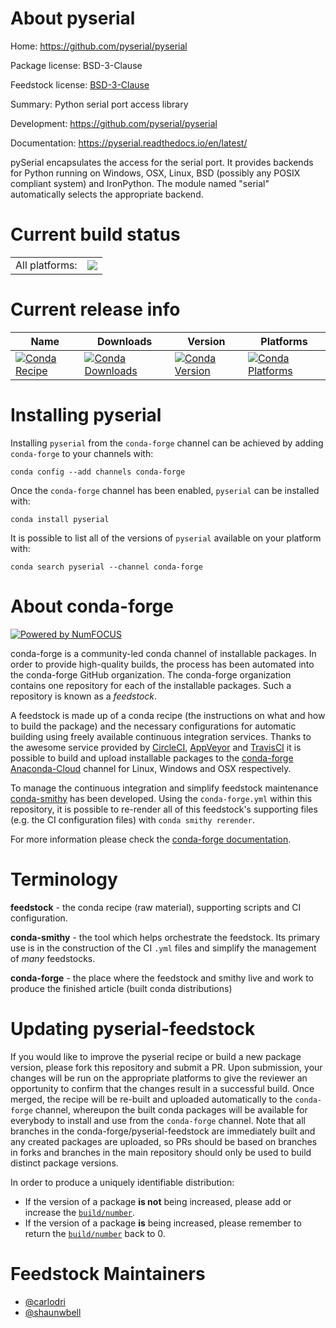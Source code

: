 About pyserial
==============

Home: https://github.com/pyserial/pyserial

Package license: BSD-3-Clause

Feedstock license: [BSD-3-Clause](https://github.com/conda-forge/pyserial-feedstock/blob/master/LICENSE.txt)

Summary: Python serial port access library

Development: https://github.com/pyserial/pyserial

Documentation: https://pyserial.readthedocs.io/en/latest/

pySerial encapsulates the access for the serial port. It provides backends
for Python running on Windows, OSX, Linux, BSD (possibly any POSIX
compliant system) and IronPython. The module named "serial" automatically
selects the appropriate backend.


Current build status
====================


<table><tr><td>All platforms:</td>
    <td>
      <a href="https://dev.azure.com/conda-forge/feedstock-builds/_build/latest?definitionId=4144&branchName=master">
        <img src="https://dev.azure.com/conda-forge/feedstock-builds/_apis/build/status/pyserial-feedstock?branchName=master">
      </a>
    </td>
  </tr>
</table>

Current release info
====================

| Name | Downloads | Version | Platforms |
| --- | --- | --- | --- |
| [![Conda Recipe](https://img.shields.io/badge/recipe-pyserial-green.svg)](https://anaconda.org/conda-forge/pyserial) | [![Conda Downloads](https://img.shields.io/conda/dn/conda-forge/pyserial.svg)](https://anaconda.org/conda-forge/pyserial) | [![Conda Version](https://img.shields.io/conda/vn/conda-forge/pyserial.svg)](https://anaconda.org/conda-forge/pyserial) | [![Conda Platforms](https://img.shields.io/conda/pn/conda-forge/pyserial.svg)](https://anaconda.org/conda-forge/pyserial) |

Installing pyserial
===================

Installing `pyserial` from the `conda-forge` channel can be achieved by adding `conda-forge` to your channels with:

```
conda config --add channels conda-forge
```

Once the `conda-forge` channel has been enabled, `pyserial` can be installed with:

```
conda install pyserial
```

It is possible to list all of the versions of `pyserial` available on your platform with:

```
conda search pyserial --channel conda-forge
```


About conda-forge
=================

[![Powered by NumFOCUS](https://img.shields.io/badge/powered%20by-NumFOCUS-orange.svg?style=flat&colorA=E1523D&colorB=007D8A)](http://numfocus.org)

conda-forge is a community-led conda channel of installable packages.
In order to provide high-quality builds, the process has been automated into the
conda-forge GitHub organization. The conda-forge organization contains one repository
for each of the installable packages. Such a repository is known as a *feedstock*.

A feedstock is made up of a conda recipe (the instructions on what and how to build
the package) and the necessary configurations for automatic building using freely
available continuous integration services. Thanks to the awesome service provided by
[CircleCI](https://circleci.com/), [AppVeyor](https://www.appveyor.com/)
and [TravisCI](https://travis-ci.com/) it is possible to build and upload installable
packages to the [conda-forge](https://anaconda.org/conda-forge)
[Anaconda-Cloud](https://anaconda.org/) channel for Linux, Windows and OSX respectively.

To manage the continuous integration and simplify feedstock maintenance
[conda-smithy](https://github.com/conda-forge/conda-smithy) has been developed.
Using the ``conda-forge.yml`` within this repository, it is possible to re-render all of
this feedstock's supporting files (e.g. the CI configuration files) with ``conda smithy rerender``.

For more information please check the [conda-forge documentation](https://conda-forge.org/docs/).

Terminology
===========

**feedstock** - the conda recipe (raw material), supporting scripts and CI configuration.

**conda-smithy** - the tool which helps orchestrate the feedstock.
                   Its primary use is in the construction of the CI ``.yml`` files
                   and simplify the management of *many* feedstocks.

**conda-forge** - the place where the feedstock and smithy live and work to
                  produce the finished article (built conda distributions)


Updating pyserial-feedstock
===========================

If you would like to improve the pyserial recipe or build a new
package version, please fork this repository and submit a PR. Upon submission,
your changes will be run on the appropriate platforms to give the reviewer an
opportunity to confirm that the changes result in a successful build. Once
merged, the recipe will be re-built and uploaded automatically to the
`conda-forge` channel, whereupon the built conda packages will be available for
everybody to install and use from the `conda-forge` channel.
Note that all branches in the conda-forge/pyserial-feedstock are
immediately built and any created packages are uploaded, so PRs should be based
on branches in forks and branches in the main repository should only be used to
build distinct package versions.

In order to produce a uniquely identifiable distribution:
 * If the version of a package **is not** being increased, please add or increase
   the [``build/number``](https://conda.io/docs/user-guide/tasks/build-packages/define-metadata.html#build-number-and-string).
 * If the version of a package **is** being increased, please remember to return
   the [``build/number``](https://conda.io/docs/user-guide/tasks/build-packages/define-metadata.html#build-number-and-string)
   back to 0.

Feedstock Maintainers
=====================

* [@carlodri](https://github.com/carlodri/)
* [@shaunwbell](https://github.com/shaunwbell/)

